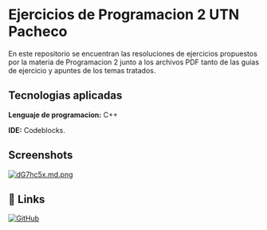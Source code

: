 
# Ejercicios de Programacion 2 UTN Pacheco

En este repositorio se encuentran las resoluciones de ejercicios propuestos por la materia de Programacion 2 junto a los archivos PDF tanto de las guias de ejercicio y apuntes de los temas tratados.


## Tecnologias aplicadas

**Lenguaje de programacion:** C++

**IDE:** Codeblocks.


## Screenshots


[![dG7hc5x.md.png](https://iili.io/dG7hc5x.md.png)](https://freeimage.host/i/dG7hc5x)


## 🔗 Links
[![GitHub](https://img.shields.io/badge/GitHub-100000?style=for-the-badge&logo=github&logoColor=whit)](https://github.com/GonzaBertolucci)

